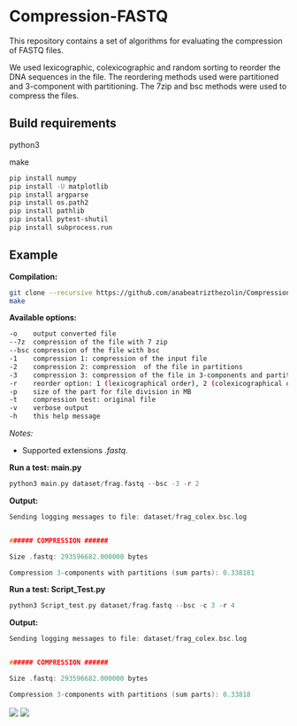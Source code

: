 # Compression-FASTQ 

This repository contains a set of algorithms for evaluating the compression of FASTQ files.

We used lexicographic, colexicographic and random sorting to reorder the DNA sequences in the file. 
The reordering methods used were partitioned and 3-component with partitioning. 
The 7zip and bsc methods were used to compress the files. 

## Build requirements

python3

make

```sh
pip install numpy
pip install -U matplotlib
pip install argparse
pip install os.path2
pip install pathlib
pip install pytest-shutil
pip install subprocess.run
```

## Example

**Compilation:**

```sh
git clone --recursive https://github.com/anabeatrizthezolin/Compression-FASTQ.git
make
```

**Available options:**

```sh
-o    output converted file
--7z  compression of the file with 7 zip
--bsc compression of the file with bsc
-1    compression 1: compression of the input file
-2    compression 2: compression  of the file in partitions
-3    compression 3: compression of the file in 3-components and partitions
-r    reorder option: 1 (lexicographical order), 2 (colexicographical order) or 3(random order)
-p    size of the part for file division in MB
-t    compression test: original file
-v    verbose output
-h    this help message

```
_Notes:_ 
- Supported extensions _.fastq_.


**Run a test: main.py**

```c
python3 main.py dataset/frag.fastq --bsc -3 -r 2
```

**Output:**

```c
Sending logging messages to file: dataset/frag_colex.bsc.log


###### COMPRESSION ######

Size .fastq: 293596682.000000 bytes

Compression 3-components with partitions (sum parts): 0.338181
```

**Run a test: Script_Test.py**

```c
python3 Script_test.py dataset/frag.fastq --bsc -c 3 -r 4
```

**Output:**

```c
Sending logging messages to file: dataset/frag_colex.bsc.log


###### COMPRESSION ######

Size .fastq: 293596682.000000 bytes

Compression 3-components with partitions (sum parts): 0.33818
```
<img align="center" src="resources/c3bsc.png?raw=true" />
</a>
<img align="center" src="resources/t3bsc.png?raw=true" />
</a>